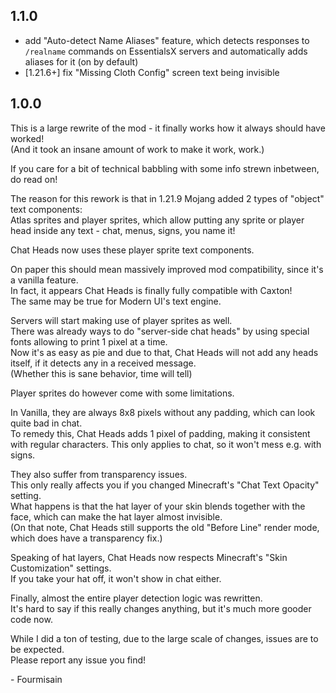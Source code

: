 ## 1.1.0

 - add "Auto-detect Name Aliases" feature, which detects responses to `/realname` commands on EssentialsX servers and automatically adds aliases for it (on by default)
 - [1.21.6+] fix "Missing Cloth Config" screen text being invisible

## 1.0.0

This is a large rewrite of the mod - it finally works how it always should have worked!  
(And it took an insane amount of work to make it work, work.)

If you care for a bit of technical babbling with some info strewn inbetween, do read on!

The reason for this rework is that in 1.21.9 Mojang added 2 types of "object" text components:  
Atlas sprites and player sprites, which allow putting any sprite or player head inside any text - chat, menus, signs, you name it!

Chat Heads now uses these player sprite text components.

On paper this should mean massively improved mod compatibility, since it's a vanilla feature.  
In fact, it appears Chat Heads is finally fully compatible with Caxton!  
The same may be true for Modern UI's text engine.

Servers will start making use of player sprites as well.  
There was already ways to do "server-side chat heads" by using special fonts allowing to print 1 pixel at a time.  
Now it's as easy as pie and due to that, Chat Heads will not add any heads itself, if it detects any in a received message.  
(Whether this is sane behavior, time will tell)

Player sprites do however come with some limitations.

In Vanilla, they are always 8x8 pixels without any padding, which can look quite bad in chat.  
To remedy this, Chat Heads adds 1 pixel of padding, making it consistent with regular characters. This only applies to chat, so it won't mess e.g. with signs.

They also suffer from transparency issues.  
This only really affects you if you changed Minecraft's "Chat Text Opacity" setting.  
What happens is that the hat layer of your skin blends together with the face, which can make the hat layer almost invisible.  
(On that note, Chat Heads still supports the old "Before Line" render mode, which does have a transparency fix.)

Speaking of hat layers, Chat Heads now respects Minecraft's "Skin Customization" settings.  
If you take your hat off, it won't show in chat either.

Finally, almost the entire player detection logic was rewritten.  
It's hard to say if this really changes anything, but it's much more gooder code now.

While I did a ton of testing, due to the large scale of changes, issues are to be expected.  
Please report any issue you find!

 \- Fourmisain